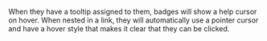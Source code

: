 When they have a tooltip assigned to them, badges will show a 
help cursor on hover. When nested in a link, they will
automatically use a pointer cursor and have a hover style that
makes it clear that they can be clicked.
